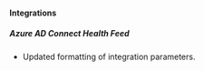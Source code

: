 
#### Integrations
##### Azure AD Connect Health Feed
- Updated formatting of integration parameters.
